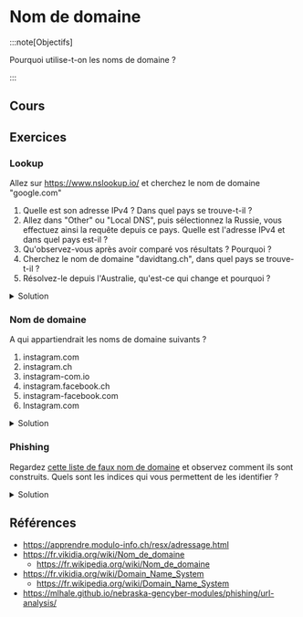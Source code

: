 # Nom de domaine

:::note[Objectifs]

Pourquoi utilise-t-on les noms de domaine ?

:::

## Cours

<Reaveal name="3cci-webs-domaine" />

## Exercices

### Lookup

Allez sur https://www.nslookup.io/ et cherchez le nom de domaine "google.com"

1.  Quelle est son adresse IPv4 ? Dans quel pays se trouve-t-il ?
2.  Allez dans "Other" ou "Local DNS", puis sélectionnez la Russie, vous effectuez ainsi la requête depuis ce pays. Quelle est l'adresse IPv4 et dans quel pays est-il ?
3.  Qu'observez-vous après avoir comparé vos résultats ? Pourquoi ?
4.  Cherchez le nom de domaine "davidtang.ch", dans quel pays se trouve-t-il ?
5.  Résolvez-le depuis l'Australie, qu'est-ce qui change et pourquoi ?

<details>
<summary>Solution</summary>

1. 142.251.36.14, aux Pays-Bas
2. 216.58.211.238, en Finlande
3. Les adresses IP d'un même nom de domaine peuvent différer selon votre position. Google préfère nous rediriger vers leurs serveurs les plus proche géographiquement pour que les temps de réponse soient plus faible.
4. En Suisse
5. Toujours redirigé vers la Suisse, car il n'y a qu'un seul serveur. Il n'y a pas de serveur plus proche.

</details>

### Nom de domaine

A qui appartiendrait les noms de domaine suivants ?

1. instagram.com
2. instagram.ch
3. instagram-com.io
4. instagram.facebook.ch
5. instagram-facebook.com
6. lnstagram.com

<details>
<summary>Solution</summary>

1. Instagram
2. Instagram, les grandes boîtes achètent le nom de domaine avec plusieurs extensions pour éviter que d'autres personnes ne les achètent et ne les utilisent à mauvais escient.
3. Probablement pas Instagram, sûrement un site de phishing
4. Facebook
5. Probablement pas Facebook ni Instagram, sûrement un site de phishing
6. Probablement pas Instagram, sûrement un site de phishing (`l` à la place de `i`)

</details>

### Phishing

Regardez [cette liste de faux nom de domaine](https://www.phonandroid.com/phishing-centaines-de-faux-noms-de-domaine-fr-deposes.html) et observez comment ils sont construits. Quels sont les indices qui vous permettent de les identifier ?

<details>
<summary>Solution</summary>

Les noms de domaine sont souvent très similaires à ceux des sites originaux, mais avec des fautes d'orthographe ou des caractères spéciaux.

</details>

## Références

- https://apprendre.modulo-info.ch/resx/adressage.html
- https://fr.vikidia.org/wiki/Nom_de_domaine
  - https://fr.wikipedia.org/wiki/Nom_de_domaine
- https://fr.vikidia.org/wiki/Domain_Name_System
  - https://fr.wikipedia.org/wiki/Domain_Name_System
- https://mlhale.github.io/nebraska-gencyber-modules/phishing/url-analysis/

